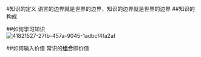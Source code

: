 #知识的定义
语言的边界就是世界的边界，知识的边界就是世界的边界
##知识的构成


##如何学习知识  
![41821527-27fb-457a-9045-1adbcf4fa2af](https://user-images.githubusercontent.com/18554356/179457056-bf592dcc-b842-4d4e-a84f-d67431d4fe01.jpg)

##如何输入价值
常识的**组合**即价值
